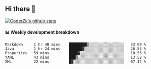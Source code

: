 ## Hi there 👋

[![CoderZk's github stats](https://github-readme-stats.vercel.app/api?username=zhoukuo123&show_icons=true&count_private=true)](https://github.com/anuraghazra/github-readme-stats)

#### :bar_chart: Weekly development breakdown

<!--START_SECTION:waka-->
```text
Markdown     1 hr 48 mins    ████████▒░░░░░░░░░░░░░░░░   33.99 % 
Java         1 hr 24 mins    ██████▓░░░░░░░░░░░░░░░░░░   26.53 % 
Properties   59 mins         ████▓░░░░░░░░░░░░░░░░░░░░   18.53 % 
YAML         43 mins         ███▒░░░░░░░░░░░░░░░░░░░░░   13.52 % 
XML          22 mins         █▓░░░░░░░░░░░░░░░░░░░░░░░   07.12 % 
```
<!--END_SECTION:waka-->

